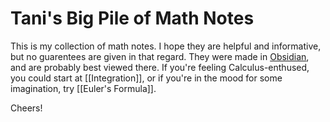# Tani's Big Pile of Math Notes

This is my collection of math notes. I hope they are helpful and informative, but no guarentees are given in that regard. They were made in [Obsidian](https://obsidian.md), and are probably best viewed there. If you're feeling Calculus-enthused, you could start at [[Integration]], or if you're in the mood for some imagination, try [[Euler's Formula]].

Cheers!
